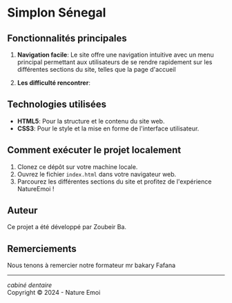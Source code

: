 # Simplon Sénegal

## Fonctionnalités principales

1. **Navigation facile**: Le site offre une navigation intuitive avec un menu principal permettant aux utilisateurs de se rendre rapidement sur les différentes sections du site, telles que la page d'accueil 

4. **Les difficulté rencontrer**: 

## Technologies utilisées

- **HTML5**: Pour la structure et le contenu du site web.
- **CSS3**: Pour le style et la mise en forme de l'interface utilisateur.

## Comment exécuter le projet localement

1. Clonez ce dépôt sur votre machine locale.
2. Ouvrez le fichier `index.html` dans votre navigateur web.
3. Parcourez les différentes sections du site et profitez de l'expérience NatureEmoi !

## Auteur

Ce projet a été développé par Zoubeir Ba.

## Remerciements

Nous tenons à remercier notre formateur mr bakary Fafana

---

*cabiné dentaire*  
Copyright © 2024 - Nature Emoi
